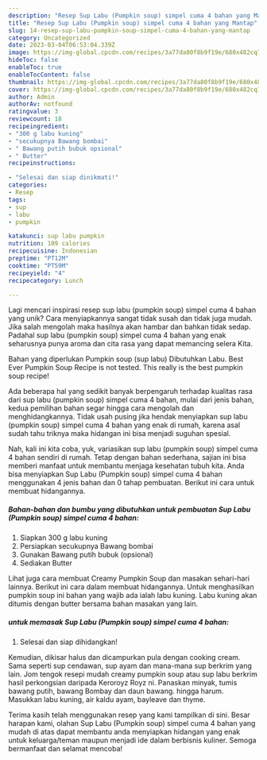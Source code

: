 ```yaml
---
description: "Resep Sup Labu (Pumpkin soup) simpel cuma 4 bahan yang Mantap"
title: "Resep Sup Labu (Pumpkin soup) simpel cuma 4 bahan yang Mantap"
slug: 14-resep-sup-labu-pumpkin-soup-simpel-cuma-4-bahan-yang-mantap
category: Uncategorized
date: 2023-03-04T06:53:04.339Z
image: https://img-global.cpcdn.com/recipes/3a77da80f8b9f19e/680x482cq70/sup-labu-pumpkin-soup-simpel-cuma-4-bahan-foto-resep-utama.jpg
hideToc: false
enableToc: true
enableTocContent: false
thumbnail: https://img-global.cpcdn.com/recipes/3a77da80f8b9f19e/680x482cq70/sup-labu-pumpkin-soup-simpel-cuma-4-bahan-foto-resep-utama.jpg
cover: https://img-global.cpcdn.com/recipes/3a77da80f8b9f19e/680x482cq70/sup-labu-pumpkin-soup-simpel-cuma-4-bahan-foto-resep-utama.jpg
author: Admin
authorAv: notfound
ratingvalue: 3
reviewcount: 18
recipeingredient:
- "300 g labu kuning"
- "secukupnya Bawang bombai"
- " Bawang putih bubuk opsional"
- " Butter"
recipeinstructions:

- "Selesai dan siap dinikmati!"
categories:
- Resep
tags:
- sup
- labu
- pumpkin

katakunci: sup labu pumpkin 
nutrition: 109 calories
recipecuisine: Indonesian
preptime: "PT12M"
cooktime: "PT59M"
recipeyield: "4"
recipecategory: Lunch

---
```





Lagi mencari inspirasi resep sup labu (pumpkin soup) simpel cuma 4 bahan yang unik? Cara menyiapkannya sangat tidak susah dan tidak juga mudah. Jika salah mengolah maka hasilnya akan hambar dan bahkan tidak sedap. Padahal sup labu (pumpkin soup) simpel cuma 4 bahan yang enak seharusnya punya aroma dan cita rasa yang dapat memancing selera Kita.





Bahan yang diperlukan Pumpkin soup (sup labu) Dibutuhkan Labu. Best Ever Pumpkin Soup Recipe is not tested. This really is the best pumpkin soup recipe!

Ada beberapa hal yang sedikit banyak berpengaruh terhadap kualitas rasa dari sup labu (pumpkin soup) simpel cuma 4 bahan, mulai dari jenis bahan, kedua pemilihan bahan segar hingga cara mengolah dan menghidangkannya. Tidak usah pusing jika hendak menyiapkan sup labu (pumpkin soup) simpel cuma 4 bahan yang enak di rumah, karena asal sudah tahu triknya maka hidangan ini bisa menjadi suguhan spesial.






Nah, kali ini kita coba, yuk, variasikan sup labu (pumpkin soup) simpel cuma 4 bahan sendiri di rumah. Tetap dengan bahan sederhana, sajian ini bisa memberi manfaat untuk membantu menjaga kesehatan tubuh kita. Anda bisa menyiapkan Sup Labu (Pumpkin soup) simpel cuma 4 bahan menggunakan 4 jenis bahan dan 0 tahap pembuatan. Berikut ini cara untuk membuat hidangannya.

<!--inarticleads1-->

##### Bahan-bahan dan bumbu yang dibutuhkan untuk pembuatan Sup Labu (Pumpkin soup) simpel cuma 4 bahan:

1. Siapkan 300 g labu kuning
1. Persiapkan secukupnya Bawang bombai
1. Gunakan  Bawang putih bubuk (opsional)
1. Sediakan  Butter


Lihat juga cara membuat Creamy Pumpkin Soup dan masakan sehari-hari lainnya. Berikut ini cara dalam membuat hidangannya. Untuk menghasilkan pumpkin soup ini bahan yang wajib ada ialah labu kuning. Labu kuning akan ditumis dengan butter bersama bahan masakan yang lain. 

<!--inarticleads2-->

#####  untuk memasak Sup Labu (Pumpkin soup) simpel cuma 4 bahan:


1. Selesai dan siap dihidangkan!

Kemudian, dikisar halus dan dicampurkan pula dengan cooking cream. Sama seperti sup cendawan, sup ayam dan mana-mana sup berkrim yang lain. Jom tengok resepi mudah creamy pumpkin soup atau sup labu berkrim hasil perkongsian daripada Keroroyz Royz ni. Panaskan minyak, tumis bawang putih, bawang Bombay dan daun bawang. hingga harum. Masukkan labu kuning, air kaldu ayam, bayleave dan thyme. 

Terima kasih telah menggunakan resep yang kami tampilkan di sini. Besar harapan kami, olahan Sup Labu (Pumpkin soup) simpel cuma 4 bahan yang mudah di atas dapat membantu anda menyiapkan hidangan yang enak untuk keluarga/teman maupun menjadi ide dalam berbisnis kuliner. Semoga bermanfaat dan selamat mencoba!
